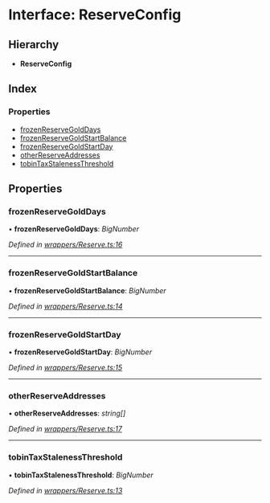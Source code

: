 # Interface: ReserveConfig

## Hierarchy

* **ReserveConfig**

## Index

### Properties

* [frozenReserveGoldDays](_wrappers_reserve_.reserveconfig.md#frozenreservegolddays)
* [frozenReserveGoldStartBalance](_wrappers_reserve_.reserveconfig.md#frozenreservegoldstartbalance)
* [frozenReserveGoldStartDay](_wrappers_reserve_.reserveconfig.md#frozenreservegoldstartday)
* [otherReserveAddresses](_wrappers_reserve_.reserveconfig.md#otherreserveaddresses)
* [tobinTaxStalenessThreshold](_wrappers_reserve_.reserveconfig.md#tobintaxstalenessthreshold)

## Properties

###  frozenReserveGoldDays

• **frozenReserveGoldDays**: *BigNumber*

*Defined in [wrappers/Reserve.ts:16](https://github.com/medhak1/celo-monorepo/blob/master/packages/sdk/contractkit/src/wrappers/Reserve.ts#L16)*

___

###  frozenReserveGoldStartBalance

• **frozenReserveGoldStartBalance**: *BigNumber*

*Defined in [wrappers/Reserve.ts:14](https://github.com/medhak1/celo-monorepo/blob/master/packages/sdk/contractkit/src/wrappers/Reserve.ts#L14)*

___

###  frozenReserveGoldStartDay

• **frozenReserveGoldStartDay**: *BigNumber*

*Defined in [wrappers/Reserve.ts:15](https://github.com/medhak1/celo-monorepo/blob/master/packages/sdk/contractkit/src/wrappers/Reserve.ts#L15)*

___

###  otherReserveAddresses

• **otherReserveAddresses**: *string[]*

*Defined in [wrappers/Reserve.ts:17](https://github.com/medhak1/celo-monorepo/blob/master/packages/sdk/contractkit/src/wrappers/Reserve.ts#L17)*

___

###  tobinTaxStalenessThreshold

• **tobinTaxStalenessThreshold**: *BigNumber*

*Defined in [wrappers/Reserve.ts:13](https://github.com/medhak1/celo-monorepo/blob/master/packages/sdk/contractkit/src/wrappers/Reserve.ts#L13)*
